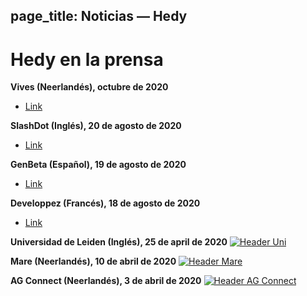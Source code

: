 page_title: Noticias — Hedy
---
# Hedy en la prensa

**Vives (Neerlandés), octubre de 2020**
* [Link](images/artikel_vives.pdf "Met Hedy stap voor stap leren programmeren")

**SlashDot (Inglés), 20 de agosto de 2020**
* [Link](https://news.slashdot.org/story/20/08/17/024248/scientist-proposes-a-new-programming-language-for-teaching-coding-and-python)

**GenBeta (Español), 19 de agosto de 2020**
* [Link](https://www.genbeta.com/desarrollo/nuevo-lenguaje-para-ensenar-programacion-a-ninos-como-se-ensena-a-leer-escribir-forma-gradual-niveles)

**Developpez (Francés), 18 de agosto de 2020**
* [Link](https://programmation.developpez.com/actu/308095/Une-scientifique-propose-un-nouveau-langage-de-programmation-pour-enseigner-aux-enfants-le-codage-informatique-au-travers-d-une-approche-graduelle-implementee-en-Python-sur-13-paliers/)

**Universidad de Leiden (Inglés), 25 de april de 2020**
[![Header Uni](images/UniLeiden-EN.png "Header Uni")](https://www.universiteitleiden.nl/en/news/2020/03/looking-to-distract-the-kids-while-you-work-from-home-get-them-programming)

**Mare (Neerlandés), 10 de abril de 2020**
[![Header Mare](images/mare.png "Header Mare")](https://www.mareonline.nl/cultuur/computercode-voor-de-kids/)

**AG Connect (Neerlandés), 3 de abril de 2020**
[![Header AG Connect](images/agconnect.png "Header AG Connect")](https://www.agconnect.nl/artikel/stapsgewijs-python-leren-programmeren-met-nieuwe-taal-hedy)

